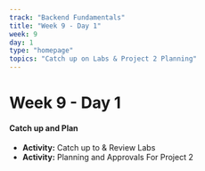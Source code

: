 ```yaml
---
track: "Backend Fundamentals"
title: "Week 9 - Day 1"
week: 9
day: 1
type: "homepage"
topics: "Catch up on Labs & Project 2 Planning"
---
```



# Week 9 - Day 1

#### Catch up and Plan
- **Activity:** Catch up to & Review Labs
- **Activity:** Planning and Approvals For Project 2


